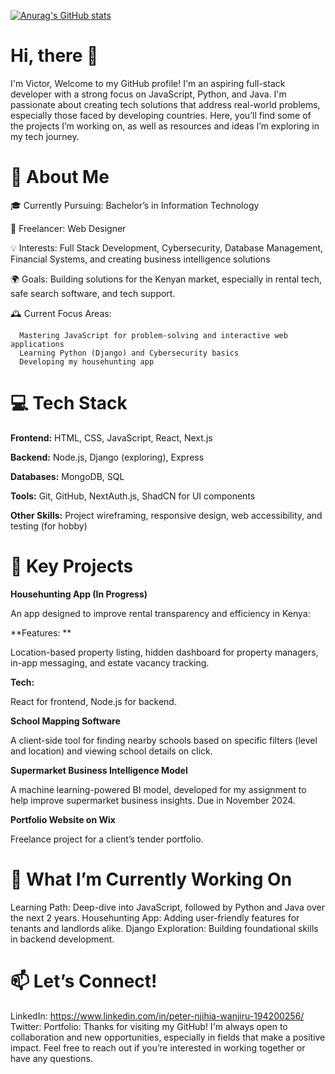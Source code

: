 [![Anurag's GitHub stats](https://github-readme-stats.vercel.app/api?username=vickyee-dev)](https://github.com/anuraghazra/github-readme-stats)

# Hi, there 👋

I'm Victor, Welcome to my GitHub profile! I'm an aspiring full-stack developer with a strong focus on JavaScript, Python, and Java. I'm passionate about creating tech solutions that address real-world problems, especially those faced by developing countries. Here, you’ll find some of the projects I’m working on, as well as resources and ideas I’m exploring in my tech journey.

# 🌟 About Me

🎓 Currently Pursuing: Bachelor’s in Information Technology

💼 Freelancer: Web Designer

💡 Interests: Full Stack Development, Cybersecurity, Database Management, Financial Systems, and creating business intelligence solutions

🌍 Goals: Building solutions for the Kenyan market, especially in rental tech, safe search software, and tech support.

🕰️ Current Focus Areas:

      Mastering JavaScript for problem-solving and interactive web applications
      Learning Python (Django) and Cybersecurity basics
      Developing my househunting app

# 💻 Tech Stack

**Frontend:** HTML, CSS, JavaScript, React, Next.js

**Backend:** Node.js, Django (exploring), Express

**Databases:** MongoDB, SQL

**Tools:** Git, GitHub, NextAuth.js, ShadCN for UI components

**Other Skills:** Project wireframing, responsive design, web accessibility, and testing (for hobby)

# 🚀 Key Projects
**Househunting App (In Progress)**

An app designed to improve rental transparency and efficiency in Kenya:

**Features: **

Location-based property listing, hidden dashboard for property managers, in-app messaging, and estate vacancy tracking.

**Tech:**

React for frontend, Node.js for backend.

**School Mapping Software**

A client-side tool for finding nearby schools based on specific filters (level and location) and viewing school details on click.

**Supermarket Business Intelligence Model**

A machine learning-powered BI model, developed for my assignment to help improve supermarket business insights. Due in November 2024.

**Portfolio Website on Wix**

Freelance project for a client’s tender portfolio.

# 📅 What I’m Currently Working On
Learning Path: Deep-dive into JavaScript, followed by Python and Java over the next 2 years.
Househunting App: Adding user-friendly features for tenants and landlords alike.
Django Exploration: Building foundational skills in backend development.

# 📫 Let’s Connect!
LinkedIn: https://www.linkedin.com/in/peter-njihia-wanjiru-194200256/
Twitter: 
Portfolio: 
Thanks for visiting my GitHub! I'm always open to collaboration and new opportunities, especially in fields that make a positive impact. Feel free to reach out if you’re interested in working together or have any questions.

